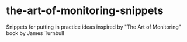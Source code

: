 # the-art-of-monitoring-snippets
Snippets for putting in practice ideas inspired by "The Art of Monitoring" book by James Turnbull
